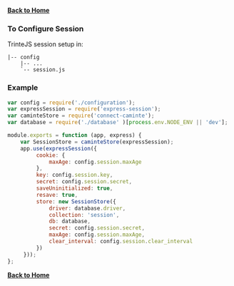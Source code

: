 **[Back to Home](https://github.com/biggora/trinte/wiki)**

### To Configure Session
TrinteJS session setup in:
```
|-- config
    |-- ...
    `-- session.js
```

### Example

```js
var config = require('./configuration');
var expressSession = require('express-session');
var caminteStore = require('connect-caminte');
var database = require('./database' )[process.env.NODE_ENV || 'dev'];

module.exports = function (app, express) {
    var SessionStore = caminteStore(expressSession);
    app.use(expressSession({
         cookie: {
             maxAge: config.session.maxAge
         },
         key: config.session.key,
         secret: config.session.secret,
         saveUninitialized: true,
         resave: true,
         store: new SessionStore({
             driver: database.driver,
             collection: 'session',
             db: database,
             secret: config.session.secret,
             maxAge: config.session.maxAge,
             clear_interval: config.session.clear_interval
         })
     }));
};
```

**[Back to Home](https://github.com/biggora/trinte/wiki)**
